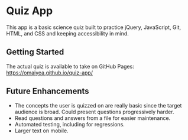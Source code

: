 Quiz App
=======

This app is a basic science quiz built to practice jQuery, JavaScript, Git, HTML, and CSS and keeping accessibility in mind.   

## Getting Started

The actual quiz is available to take on GitHub Pages: https://omaiyea.github.io/quiz-app/

## Future Enhancements

* The concepts the user is quizzed on are really basic since the target audience is broad. Could present questions progressively harder. 
* Read questions and answers from a file for easier maintenance. 
* Automated testing, including for regressions.
* Larger text on mobile. 
